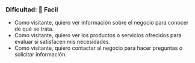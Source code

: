### Dificultad: 🦋 Facil 

- Como visitante, quiero ver información sobre el negocio para conocer de qué se trata.
- Como visitante, quiero ver los productos o servicios ofrecidos para evaluar si satisfacen mis necesidades.
- Como visitante, quiero contactar al negocio para hacer preguntas o solicitar información.